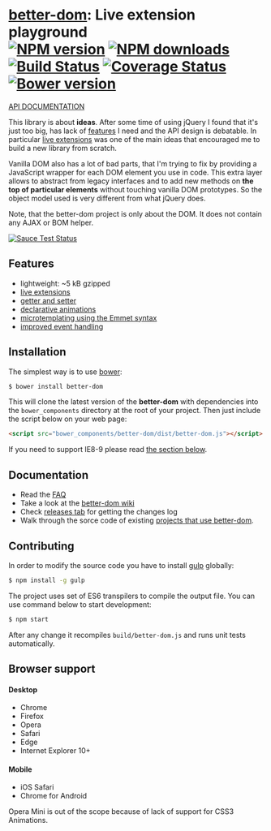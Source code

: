 # [better-dom](https://github.com/chemerisuk/better-dom): Live extension playground<br>[![NPM version][npm-version]][npm-url] [![NPM downloads][npm-downloads]][npm-url] [![Build Status][travis-image]][travis-url] [![Coverage Status][coveralls-image]][coveralls-url] [![Bower version][bower-image]][bower-url]

[API DOCUMENTATION](http://chemerisuk.github.io/better-dom/)

This library is about __ideas__. After some time of using jQuery I found that it's just too big, has lack of [features](#features) I need and the API design is debatable. In particular [live extensions](https://github.com/chemerisuk/better-dom/wiki/Live-extensions) was one of the main ideas that encouraged me to build a new library from scratch.

Vanilla DOM also has a lot of bad parts, that I'm trying to fix by providing a JavaScript wrapper for each DOM element you use in code. This extra layer allows to abstract from legacy interfaces and to add new methods on __the top of particular elements__ without touching vanilla DOM prototypes. So the object model used is very different from what jQuery does.

Note, that the better-dom project is only about the DOM. It does not contain any AJAX or BOM helper.

[![Sauce Test Status](https://saucelabs.com/browser-matrix/chemerisuk.svg)](https://saucelabs.com/u/chemerisuk)

## Features
* lightweight: ~5 kB gzipped
* [live extensions](https://github.com/chemerisuk/better-dom/wiki/Live-extensions)
* [getter and setter](https://github.com/chemerisuk/better-dom/wiki/Getter-and-setter)
* [declarative animations](https://github.com/chemerisuk/better-dom/wiki/Declarative-animations)
* [microtemplating using the Emmet syntax](https://github.com/chemerisuk/better-dom/wiki/Microtemplating)
* [improved event handling](https://github.com/chemerisuk/better-dom/wiki/Event-handling)

## Installation
The simplest way is to use [bower](http://bower.io/):

```sh
$ bower install better-dom
```

This will clone the latest version of the __better-dom__ with dependencies into the `bower_components` directory at the root of your project. Then just include the script below on your web page:

```html
<script src="bower_components/better-dom/dist/better-dom.js"></script>
```

If you need to support IE8-9 please read [the section below](#notes-about-old-ies).

## Documentation
* Read the [FAQ](https://github.com/chemerisuk/better-dom/wiki/FAQ)
* Take a look at the [better-dom wiki](https://github.com/chemerisuk/better-dom/wiki)
* Check [releases tab](https://github.com/chemerisuk/better-dom/releases) for getting the changes log
* Walk through the sorce code of existing [projects that use better-dom](http://bower.io/search/?q=better-dom).

## Contributing
In order to modify the source code you have to install [gulp](http://gulpjs.com) globally:

```sh
$ npm install -g gulp
```

The project uses set of ES6 transpilers to compile the output file. You can use command below to start development: 

```sh
$ npm start
```

After any change it recompiles `build/better-dom.js` and runs unit tests automatically.

## Browser support
#### Desktop
* Chrome
* Firefox
* Opera
* Safari
* Edge
* Internet Explorer 10+

#### Mobile
* iOS Safari
* Chrome for Android

Opera Mini is out of the scope because of lack of support for CSS3 Animations.

[npm-url]: https://www.npmjs.com/package/better-dom
[npm-version]: https://img.shields.io/npm/v/better-dom.svg
[npm-downloads]: https://img.shields.io/npm/dt/better-dom.svg

[travis-url]: http://travis-ci.org/chemerisuk/better-dom
[travis-image]: http://img.shields.io/travis/chemerisuk/better-dom/master.svg

[coveralls-url]: https://coveralls.io/r/chemerisuk/better-dom
[coveralls-image]: http://img.shields.io/coveralls/chemerisuk/better-dom/master.svg

[bower-url]: https://github.com/chemerisuk/better-dom
[bower-image]: http://img.shields.io/bower/v/better-dom.svg

